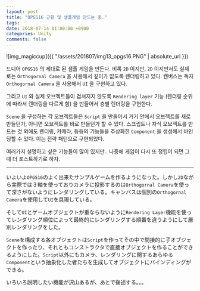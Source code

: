 ```yaml
---
layout: post
title: "OPGS16 근황 및 샘플게임 만드는 중."
tags: 
date: 2018-07-14 01:00:00 +0900
categories: Unity
comments: false
---
```

<script type="text/javascript"
    src="http://cdn.mathjax.org/mathjax/latest/MathJax.js?config=TeX-AMS-MML_HTMLorMML">
</script>

![img_magiccup]({{ "/assets/201807/img13_opgs16.PNG" | absolute_url }})

드디어 `OPGS16` 의 제대로 된 샘플 게임을 만든다. 비록 `2D` 이지만, `2D` 이지만서도 실제로는 `Orthogornal Camera` 을 사용해서 깊이가 없도록 렌더링하고 있다. 캔버스는 독자 `Orthogornal Camera` 을 사용해서 `UI` 을 구현하고 있다.

그리고 `UI` 와 실제 오브젝트들이 겹쳐지지 않도록 `Rendering layer` 기능 (렌더링 순위에 따라서 렌더링을 다르게 함) 을 만들어서 층별 렌더링을 구현한다.

`Scene` 을 구성하는 각 오브젝트들은 `Script` 을 만들어서 거기 안에서 오브젝트를 새로 만들던가, 아니면 오브젝트를 바로 만들던가 할 수 있다. 스크립트나 자식 오브젝트를 만드는 것 외에도 렌더링, 카메라, 등등의 기능들을 추상화한 `Component` 을 생성해서 바인딩할 수 있다. 이는 전략 패턴으로 구현되었다.

여러가지 설명하고 싶은 기능들이 많이 있지만.. 나중에 게임이 다시 또 정립이 되면 그 때 더 포스트하기로 하자.

---

いよいよ`OPGS16`のよく出来たサンプルゲームを作るようになった。しかし`2D`ながら実際では３軸を使っておりカメラに投影するのは`Orthogornal Camera`を使って深さがないようにレンダリングしている。キャンバスは個別の`Orthogornal Camera`を使用して`UI`を具現している。

そして`UI`とゲームオブジェクトが重ならないように`Rendering Layer`機能を使ってレンダリング順位によって最終的にレンダリングする順番を違うようにして層別レンダリングをした。

`Scene`を構成する各オブジェクトは`Script`を作ってその中で間接的に子オブジェクトを作ったり、それともコンストラクタで直接オブジェクトを作ることができるようにした。`Script`以外にもカメラ、レンダリングに関するあらゆる`Component`という抽象化した者たちを生成してオブジェクトにバインディングができる。

いろいろ説明したい機能が沢山あるが、あとで後述する。。。